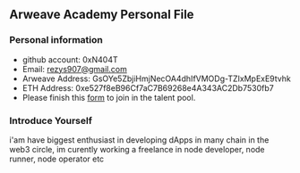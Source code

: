 ## Arweave Academy Personal File

### Personal information

- github account: 0xN404T
- Email: rezys907@gmail.com
- Arweave Address: GsOYe5ZbjiHmjNecOA4dhIfVMODg-TZIxMpExE9tvhk
- ETH Address: 0xe527f8eB96Cf7aC7B69268e4A343AC2Db7530fb7
- Please finish this [form](https://docs.google.com/forms/d/e/1FAIpQLSfWA5fIIcBgmRppm3jNz5vmf9Mai_QMVil-2pO4r7YKn_Zhtw/viewform?usp=sf_link) to join in the talent pool.

### Introduce Yourself
 i'am have biggest enthusiast in developing dApps in many chain in the web3 circle, im curently working a freelance in node developer, node runner, node operator etc